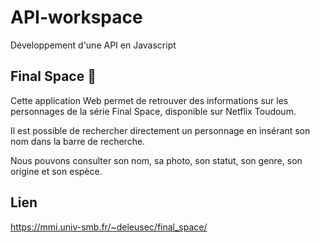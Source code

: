 # API-workspace 
Développement d'une API en Javascript 

## Final Space 🚀

Cette application Web permet de retrouver des informations sur les personnages de la série Final Space, disponible sur Netflix Toudoum.

Il est possible de rechercher directement un personnage en insérant son nom dans la barre de recherche.

Nous pouvons consulter son nom, sa photo, son statut, son genre, son origine et son espèce.

## Lien

https://mmi.univ-smb.fr/~deleusec/final_space/
